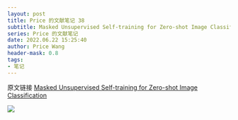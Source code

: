 ```yaml
---
layout: post
title: Price 的文献笔记 38
subtitle: Masked Unsupervised Self-training for Zero-shot Image Classification
series: Price 的文献笔记
date: 2022.06.22 15:25:40
author: Price Wang
header-mask: 0.8
tags:
- 笔记
---
```


原文链接 [Masked Unsupervised Self-training for Zero-shot Image Classification](https://arxiv.org/abs/2206.02967)

<img class="post_img" src="{{ site.baseurl }}/img/post/{{ page.series }}/{{ page.title }}.png">
